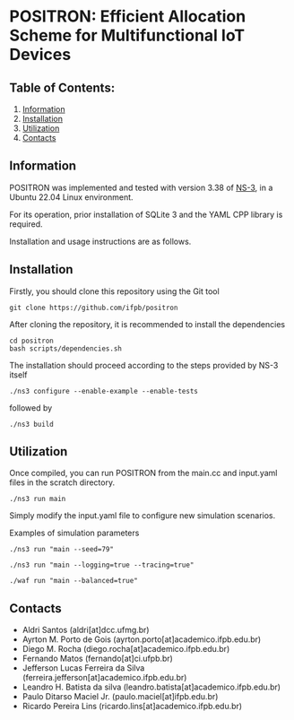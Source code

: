 
POSITRON: Efficient Allocation Scheme for Multifunctional IoT Devices
================================

## Table of Contents:

1) [Information](#information)
2) [Installation](#installation)
3) [Utilization](#utilization)
4) [Contacts](#contacts)

## Information

POSITRON was implemented and tested with version 3.38 of [NS-3](https://www.nsnam.org), in a Ubuntu 22.04 Linux environment.

For its operation, prior installation of SQLite 3 and the YAML CPP library is required.

Installation and usage instructions are as follows.

## Installation

Firstly, you should clone this repository using the Git tool

```shell
git clone https://github.com/ifpb/positron
```

After cloning the repository, it is recommended to install the dependencies

```shell
cd positron 
bash scripts/dependencies.sh
```

The installation should proceed according to the steps provided by NS-3 itself

```shell
./ns3 configure --enable-example --enable-tests
```

followed by

```shell
./ns3 build
```

## Utilization

Once compiled, you can run POSITRON from the main.cc and input.yaml files in the scratch directory.

```shell
./ns3 run main 
```

Simply modify the input.yaml file to configure new simulation scenarios.

Examples of simulation parameters

```shell
./ns3 run "main --seed=79" 
```

```shell
./ns3 run "main --logging=true --tracing=true"
```

```shell
./waf run "main --balanced=true"
```

## Contacts

* Aldri Santos (aldri[at]dcc.ufmg.br)
* Ayrton M. Porto de Gois (ayrton.porto[at]academico.ifpb.edu.br)
* Diego M. Rocha (diego.rocha[at]academico.ifpb.edu.br)
* Fernando Matos (fernando[at]ci.ufpb.br)
* Jefferson Lucas Ferreira da Silva (ferreira.jefferson[at]academico.ifpb.edu.br)
* Leandro H. Batista da silva (leandro.batista[at]academico.ifpb.edu.br)
* Paulo Ditarso Maciel Jr. (paulo.maciel[at]ifpb.edu.br)
* Ricardo Pereira Lins (ricardo.lins[at]academico.ifpb.edu.br)
